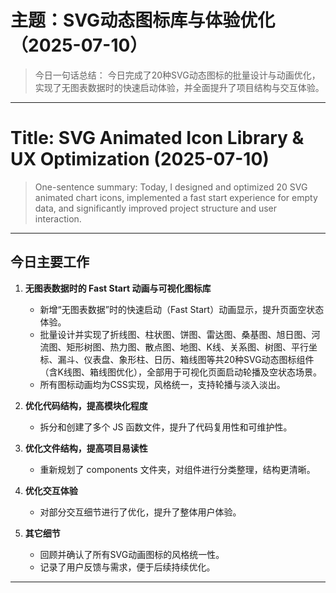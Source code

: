 

# 主题：SVG动态图标库与体验优化（2025-07-10）

> 今日一句话总结：
今日完成了20种SVG动态图标的批量设计与动画优化，实现了无图表数据时的快速启动体验，并全面提升了项目结构与交互体验。

---

# Title: SVG Animated Icon Library & UX Optimization (2025-07-10)

> One-sentence summary:
Today, I designed and optimized 20 SVG animated chart icons, implemented a fast start experience for empty data, and significantly improved project structure and user interaction.

---

## 今日主要工作

1. **无图表数据时的 Fast Start 动画与可视化图标库**
   - 新增“无图表数据”时的快速启动（Fast Start）动画显示，提升页面空状态体验。
   - 批量设计并实现了折线图、柱状图、饼图、雷达图、桑基图、旭日图、河流图、矩形树图、热力图、散点图、地图、K线、关系图、树图、平行坐标、漏斗、仪表盘、象形柱、日历、箱线图等共20种SVG动态图标组件（含K线图、箱线图优化），全部用于可视化页面启动轮播及空状态场景。
   - 所有图标动画均为CSS实现，风格统一，支持轮播与淡入淡出。

2. **优化代码结构，提高模块化程度**
   - 拆分和创建了多个 JS 函数文件，提升了代码复用性和可维护性。

3. **优化文件结构，提高项目易读性**
   - 重新规划了 components 文件夹，对组件进行分类整理，结构更清晰。

4. **优化交互体验**
   - 对部分交互细节进行了优化，提升了整体用户体验。

5. **其它细节**
   - 回顾并确认了所有SVG动画图标的风格统一性。
   - 记录了用户反馈与需求，便于后续持续优化。

---
